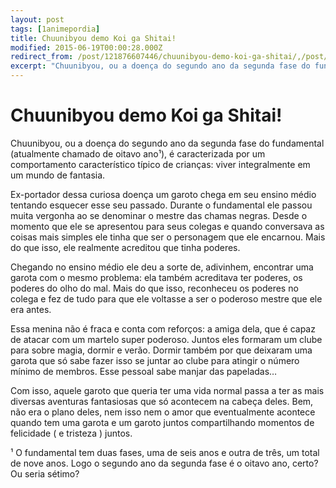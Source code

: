 ```yaml
---
layout: post
tags: [1animepordia]
title: Chuunibyou demo Koi ga Shitai!
modified: 2015-06-19T00:00:28.000Z
redirect_from: /post/121876607446/chuunibyou-demo-koi-ga-shitai/,/post/121876607446/
excerpt: "Chuunibyou, ou a doença do segundo ano da segunda fase do fundamental (atualmente chamado de oitavo ano¹), é caracterizada por um comportamento característico típico de crianças: viver integralmente em um mundo de fantasia."
---
```


Chuunibyou demo Koi ga Shitai!
==============================

Chuunibyou, ou a doença do segundo ano da segunda fase do fundamental
(atualmente chamado de oitavo ano¹), é caracterizada por um
comportamento característico típico de crianças: viver integralmente em
um mundo de fantasia.

Ex-portador dessa curiosa doença um garoto chega em seu ensino médio
tentando esquecer esse seu passado. Durante o fundamental ele passou
muita vergonha ao se denominar o mestre das chamas negras. Desde o
momento que ele se apresentou para seus colegas e quando conversava as
coisas mais simples ele tinha que ser o personagem que ele encarnou.
Mais do que isso, ele realmente acreditou que tinha poderes.

Chegando no ensino médio ele deu a sorte de, adivinhem, encontrar uma
garota com o mesmo problema: ela também acreditava ter poderes, os
poderes do olho do mal. Mais do que isso, reconheceu os poderes no
colega e fez de tudo para que ele voltasse a ser o poderoso mestre que
ele era antes.

Essa menina não é fraca e conta com reforços: a amiga dela, que é capaz
de atacar com um martelo super poderoso. Juntos eles formaram um clube
para sobre magia, dormir e verão. Dormir também por que deixaram uma
garota que só sabe fazer isso se juntar ao clube para atingir o número
mínimo de membros. Esse pessoal sabe manjar das papeladas…

Com isso, aquele garoto que queria ter uma vida normal passa a ter as
mais diversas aventuras fantasiosas que só acontecem na cabeça deles.
Bem, não era o plano deles, nem isso nem o amor que eventualmente
acontece quando tem uma garota e um garoto juntos compartilhando
momentos de felicidade ( e tristeza ) juntos.

<!-- more -->

¹ O fundamental tem duas fases, uma de seis anos e outra de três, um
total de nove anos. Logo o segundo ano da segunda fase é o oitavo ano,
certo? Ou seria sétimo?


